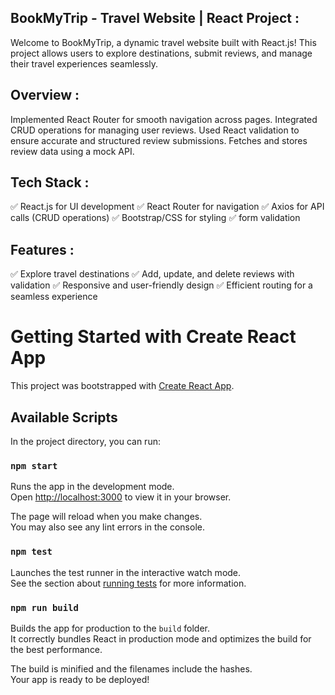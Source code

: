 ## BookMyTrip - Travel Website | React Project :
Welcome to BookMyTrip, a dynamic travel website built with React.js! This project allows users to explore destinations, submit reviews, and manage their travel experiences seamlessly.

## Overview :
Implemented React Router for smooth navigation across pages.
Integrated CRUD operations for managing user reviews.
Used React validation to ensure accurate and structured review submissions.
Fetches and stores review data using a mock API.

## Tech Stack :
✅ React.js for UI development
✅ React Router for navigation
✅ Axios for API calls (CRUD operations)
✅ Bootstrap/CSS for styling
✅ form validation

## Features :
✅ Explore travel destinations
✅ Add, update, and delete reviews with validation
✅ Responsive and user-friendly design
✅ Efficient routing for a seamless experience


# Getting Started with Create React App

This project was bootstrapped with [Create React App](https://github.com/facebook/create-react-app).

## Available Scripts

In the project directory, you can run:

### `npm start`

Runs the app in the development mode.\
Open [http://localhost:3000](http://localhost:3000) to view it in your browser.

The page will reload when you make changes.\
You may also see any lint errors in the console.

### `npm test`

Launches the test runner in the interactive watch mode.\
See the section about [running tests](https://facebook.github.io/create-react-app/docs/running-tests) for more information.

### `npm run build`

Builds the app for production to the `build` folder.\
It correctly bundles React in production mode and optimizes the build for the best performance.

The build is minified and the filenames include the hashes.\
Your app is ready to be deployed!




